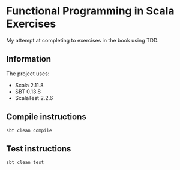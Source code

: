 # Functional Programming in Scala Exercises

My attempt at completing to exercises in the book using TDD.

## Information
The project uses:
- Scala 2.11.8
- SBT 0.13.8
- ScalaTest 2.2.6

## Compile instructions
```
sbt clean compile
```

## Test instructions
```
sbt clean test
```